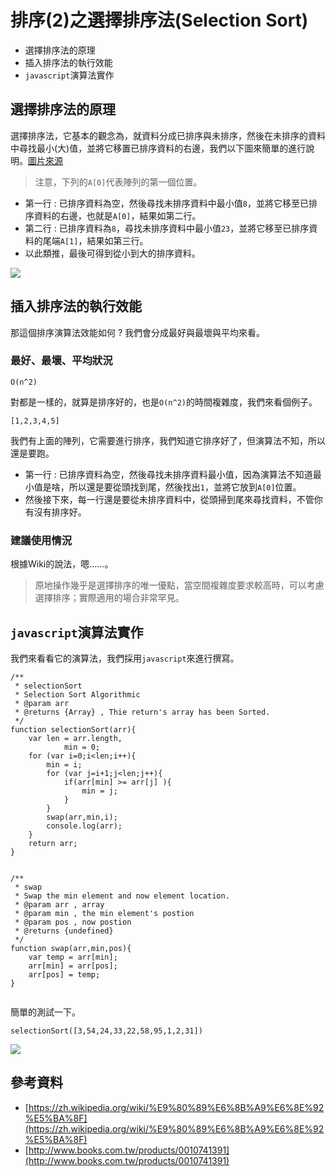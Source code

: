# 排序(2)之選擇排序法(Selection Sort)

* 選擇排序法的原理
* 插入排序法的執行效能
* `javascript`演算法實作

## 選擇排序法的原理

選擇排序法，它基本的觀念為，就資料分成已排序與未排序，然後在未排序的資料中尋找最小(大)值，並將它移置已排序資料的右邊，我們以下圖來簡單的進行說明。[圖片來源](http://enelia90.blogspot.tw/2011/02/types-of-sorting-and-sorting-algorithms.html)

> 注意，下列的`A[0]`代表陣列的第一個位置。

* 第一行 : 已排序資料為空，然後尋找未排序資料中最小值`8`，並將它移至已排序資料的右邊，也就是`A[0]`，結果如第二行。
* 第二行 : 已排序資料為`8`，尋找未排序資料中最小值`23`，並將它移至已排序資料的尾端`A[1]`，結果如第三行。
* 以此類推，最後可得到從小到大的排序資料。

![](http://yixiang8780.com/outImg/20170124-1.JPG)

## 插入排序法的執行效能

那這個排序演算法效能如何 ? 我們會分成最好與最壞與平均來看。

### 最好、最壞、平均狀況

`O(n^2)`

對都是一樣的，就算是排序好的，也是`O(n^2)`的時間複雜度，我們來看個例子。

```
[1,2,3,4,5]
```
我們有上面的陣列，它需要進行排序，我們知道它排序好了，但演算法不知，所以還是要跑。

* 第一行 : 已排序資料為空，然後尋找未排序資料最小值，因為演算法不知道最小值是啥，所以還是要從頭找到尾，然後找出`1`，並將它放到`A[0]`位置。
* 然後接下來，每一行還是要從未排序資料中，從頭掃到尾來尋找資料，不管你有沒有排序好。

### 建議使用情況
根據Wiki的說法，嗯……。

> 原地操作幾乎是選擇排序的唯一優點，當空間複雜度要求較高時，可以考慮選擇排序；實際適用的場合非常罕見。

## `javascript`演算法實作

我們來看看它的演算法，我們採用`javascript`來進行撰寫。

```
/**
 * selectionSort
 * Selection Sort Algorithmic
 * @param arr
 * @returns {Array} , Thie return's array has been Sorted.   
 */
function selectionSort(arr){
	var len = arr.length,
			min = 0;
	for (var i=0;i<len;i++){
		min = i;	
		for (var j=i+1;j<len;j++){
			if(arr[min] >= arr[j] ){
				min = j;
			}
		}
		swap(arr,min,i);
		console.log(arr);
	}
	return arr;
}


/**
 * swap
 * Swap the min element and now element location.
 * @param arr , array
 * @param min , the min element's postion 
 * @param pos , now postion
 * @returns {undefined}
 */
function swap(arr,min,pos){
	var temp = arr[min];
	arr[min] = arr[pos];
	arr[pos] = temp;
}


```
簡單的測試一下。

```
selectionSort([3,54,24,33,22,58,95,1,2,31])
```

![](http://yixiang8780.com/outImg/20170124-2.png)

## 參考資料
* [https://zh.wikipedia.org/wiki/%E9%80%89%E6%8B%A9%E6%8E%92%E5%BA%8F](https://zh.wikipedia.org/wiki/%E9%80%89%E6%8B%A9%E6%8E%92%E5%BA%8F)
* [http://www.books.com.tw/products/0010741391](http://www.books.com.tw/products/0010741391)